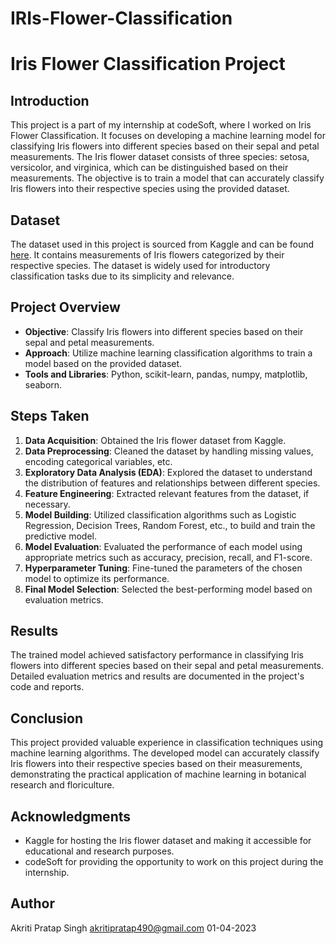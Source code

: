 # IRIs-Flower-Classification
# Iris Flower Classification Project

## Introduction
This project is a part of my internship at codeSoft, where I worked on Iris Flower Classification. It focuses on developing a machine learning model for classifying Iris flowers into different species based on their sepal and petal measurements. The Iris flower dataset consists of three species: setosa, versicolor, and virginica, which can be distinguished based on their measurements. The objective is to train a model that can accurately classify Iris flowers into their respective species using the provided dataset.

## Dataset
The dataset used in this project is sourced from Kaggle and can be found [here](https://www.kaggle.com/datasets/arshid/iris-flower-dataset). It contains measurements of Iris flowers categorized by their respective species. The dataset is widely used for introductory classification tasks due to its simplicity and relevance.

## Project Overview
- **Objective**: Classify Iris flowers into different species based on their sepal and petal measurements.
- **Approach**: Utilize machine learning classification algorithms to train a model based on the provided dataset.
- **Tools and Libraries**: Python, scikit-learn, pandas, numpy, matplotlib, seaborn.

## Steps Taken
1. **Data Acquisition**: Obtained the Iris flower dataset from Kaggle.
2. **Data Preprocessing**: Cleaned the dataset by handling missing values, encoding categorical variables, etc.
3. **Exploratory Data Analysis (EDA)**: Explored the dataset to understand the distribution of features and relationships between different species.
4. **Feature Engineering**: Extracted relevant features from the dataset, if necessary.
5. **Model Building**: Utilized classification algorithms such as Logistic Regression, Decision Trees, Random Forest, etc., to build and train the predictive model.
6. **Model Evaluation**: Evaluated the performance of each model using appropriate metrics such as accuracy, precision, recall, and F1-score.
7. **Hyperparameter Tuning**: Fine-tuned the parameters of the chosen model to optimize its performance.
8. **Final Model Selection**: Selected the best-performing model based on evaluation metrics.

## Results
The trained model achieved satisfactory performance in classifying Iris flowers into different species based on their sepal and petal measurements. Detailed evaluation metrics and results are documented in the project's code and reports.

## Conclusion
This project provided valuable experience in classification techniques using machine learning algorithms. The developed model can accurately classify Iris flowers into their respective species based on their measurements, demonstrating the practical application of machine learning in botanical research and floriculture.

## Acknowledgments
- Kaggle for hosting the Iris flower dataset and making it accessible for educational and research purposes.
- codeSoft for providing the opportunity to work on this project during the internship.
  
## Author
Akriti Pratap Singh
akritipratap490@gmail.com
01-04-2023
